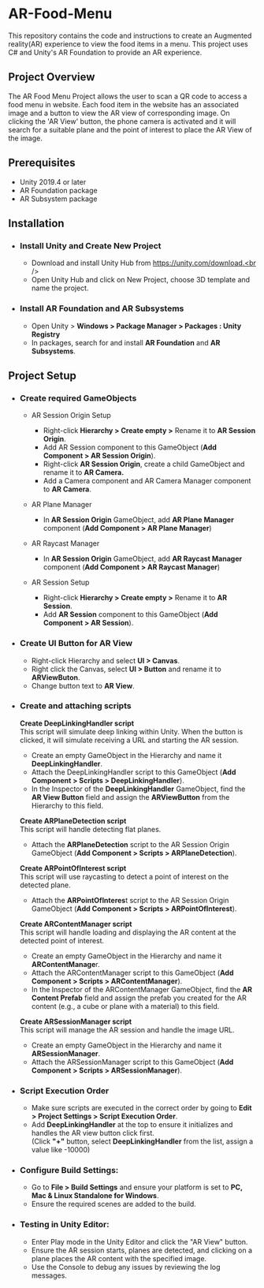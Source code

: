 # AR-Food-Menu

This repository contains the code and instructions to create an Augmented reality(AR) experience to view the food items in a menu. This project uses C# and Unity's AR Foundation to provide an AR experience.

## Project Overview
The AR Food Menu Project allows the user to scan a QR code to access a food menu in website. Each food item in the website has an associated image and a button to view the AR view of corresponding image. On clicking the 'AR View' button, the phone camera is activated and it will search for a suitable plane and the point of interest to place the AR View of the image. 

## Prerequisites
* Unity 2019.4 or later
* AR Foundation package
* AR Subsystem package

## Installation
* ### Install Unity and Create New Project
  * Download and install Unity Hub from https://unity.com/download.<br />
  * Open Unity Hub and click on New Project, choose 3D template and name the project.<br />
* ### Install AR Foundation and AR Subsystems<br />
  * Open Unity > **Windows > Package Manager > Packages : Unity Registry**<br />
  * In packages, search for and install **AR Foundation** and **AR Subsystems**.<br />
    
## Project Setup

* ### Create required GameObjects <br />
  * AR Session Origin Setup<br />
    * Right-click **Hierarchy > Create empty >** Rename it to **AR Session Origin**.<br />
    * Add AR Session component to this GameObject (**Add Component > AR Session Origin**).<br />
    * Right-click **AR Session Origin**, create a child GameObject and rename it to **AR Camera.**<br />
    * Add a Camera component and AR Camera Manager component to **AR Camera**.<br />
    
  * AR Plane Manager<br />
    * In **AR Session Origin** GameObject, add **AR Plane Manager** component (**Add Component > AR Plane Manager**)<br />
  * AR Raycast Manager<br />
    * In **AR Session Origin** GameObject, add **AR Raycast Manager** component (**Add Component > AR Raycast Manager**)<br />
  * AR Session Setup<br />
    * Right-click **Hierarchy > Create empty >** Rename it to **AR Session**.<br />
    * Add **AR Session** component to this GameObject (**Add Component > AR Session**).<br />
    
* ### Create UI Button for AR View <br />
  * Right-click Hierarchy and select **UI > Canvas**.<br />
  * Right click the Canvas, select **UI > Button** and rename it to **ARViewButon**.<br />
  * Change button text to **AR View**.<br />
    
* ### Create and attaching scripts<br />
  **Create DeepLinkingHandler script**<br />
    This script will simulate deep linking within Unity. When the button is clicked, it will simulate receiving a URL and starting the AR session.<br />
    * Create an empty GameObject in the Hierarchy and name it **DeepLinkingHandler**.<br />
    * Attach the DeepLinkingHandler script to this GameObject (**Add Component > Scripts > DeepLinkingHandler**).<br />
    * In the Inspector of the **DeepLinkingHandler** GameObject, find the **AR View Button** field and assign the **ARViewButton** from the Hierarchy to this field.<br />
      
  **Create ARPlaneDetection script**<br />
    This script will handle detecting flat planes.<br />
    * Attach the **ARPlaneDetection** script to the AR Session Origin GameObject (**Add Component > Scripts > ARPlaneDetection**).<br />
    
  **Create ARPointOfInterest script**<br />
    This script will use raycasting to detect a point of interest on the detected plane.<br />
    * Attach the **ARPointOfInteres**t script to the AR Session Origin GameObject (**Add Component > Scripts > ARPointOfInterest**).<br />
      
  **Create ARContentManager script**<br />
    This script will handle loading and displaying the AR content at the detected point of interest.<br />
    * Create an empty GameObject in the Hierarchy and name it **ARContentManage**r.<br />
    * Attach the ARContentManager script to this GameObject (**Add Component > Scripts > ARContentManager**).<br />
    * In the Inspector of the ARContentManager GameObject, find the **AR Content Prefab** field and assign the prefab you created for the AR content (e.g., a cube or plane with a material) to this field.<br />
      
  **Create ARSessionManager script**<br />
    This script will manage the AR session and handle the image URL.<br />
    * Create an empty GameObject in the Hierarchy and name it **ARSessionManager**.<br />
    * Attach the ARSessionManager script to this GameObject (**Add Component > Scripts > ARSessionManager**).<br />
      
* ### Script Execution Order<br />
  * Make sure scripts are executed in the correct order by going to **Edit > Project Settings > Script Execution Order**.<br />
  * Add **DeepLinkingHandler** at the top to ensure it initializes and handles the AR view button click first.<br />
    (Click **"+"** button, select **DeepLinkingHandler** from the list, assign a value like -10000)<br />

* ### Configure Build Settings:<br />
  * Go to **File > Build Settings** and ensure your platform is set to **PC, Mac & Linux Standalone for Windows**.<br />
  * Ensure the required scenes are added to the build.<br />
    
* ### Testing in Unity Editor:<br />
  * Enter Play mode in the Unity Editor and click the "AR View" button.<br />
  * Ensure the AR session starts, planes are detected, and clicking on a plane places the AR content with the specified image.<br />
  * Use the Console to debug any issues by reviewing the log messages.<br />
  

  
  
  
  
